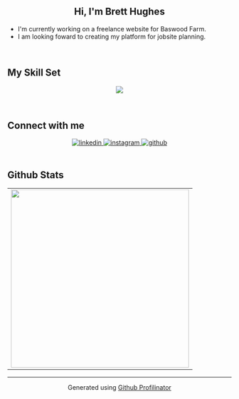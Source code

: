 ## <div align="center">Hi, I'm Brett Hughes </div>    
    

- I'm currently working on a freelance website for Baswood Farm.
- I am looking foward to creating my platform for jobsite planning.
  

<br/>  


## My Skill Set  

  
<p align="middle">  
<img src="https://skillicons.dev/icons?i=js,ts,py,react,nextjs,django,gcp,aws,figma," />
</p>

<br/>  

## Connect with me  
<div align="center">
<a href="https://linkedin.com/in/brett-hughes-08942893" target="_blank">
<img src=https://img.shields.io/badge/linkedin-%231E77B5.svg?&style=for-the-badge&logo=linkedin&logoColor=white alt=linkedin style="margin-bottom: 5px;" />
</a>
<a href="https://instagram.com/brettjustplay" target="_blank">
<img src=https://img.shields.io/badge/instagram-%23000000.svg?&style=for-the-badge&logo=instagram&logoColor=white alt=instagram style="margin-bottom: 5px;" />
</a>
<a href="https://github.com/TwoFivinClimber" target="_blank">
<img src=https://img.shields.io/badge/github-%2324292e.svg?&style=for-the-badge&logo=github&logoColor=white alt=github style="margin-bottom: 5px;" />
</a>  
</div>  
  

<br/>  


## Github Stats 
<table align="center">
    <td>
        <img src="https://github-readme-stats.vercel.app/api/top-langs/?username=twofivinclimber&hide_border=true&layout=compact" align="middle" style="width: 400px" />
    </td>
</table>


----
<div align="center">Generated using <a href="https://profilinator.rishav.dev/" target="_blank">Github Profilinator</a></div>

